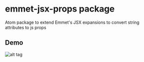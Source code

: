 # emmet-jsx-props package

Atom package to extend Emmet's JSX expansions to convert string attributes to js props

## Demo
![alt tag](https://github.com/iJigg/emmet-jsx-props/raw/master/demo.gif)
